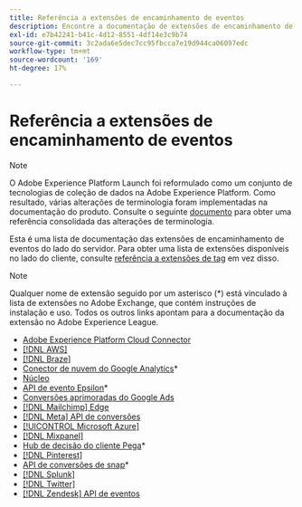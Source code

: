 ```yaml
---
title: Referência a extensões de encaminhamento de eventos
description: Encontre a documentação de extensões de encaminhamento de eventos no Adobe Experience Platform.
exl-id: e7b42241-b41c-4d12-8551-4df14e3c9b74
source-git-commit: 3c2ada6e5dec7cc95fbcca7e19d944ca06097edc
workflow-type: tm+mt
source-wordcount: '169'
ht-degree: 17%

---
```


# Referência a extensões de encaminhamento de eventos

>[!NOTE]
>
>O Adobe Experience Platform Launch foi reformulado como um conjunto de tecnologias de coleção de dados na Adobe Experience Platform. Como resultado, várias alterações de terminologia foram implementadas na documentação do produto. Consulte o seguinte [documento](../../term-updates.md) para obter uma referência consolidada das alterações de terminologia.

<div id="recs-overview-body-1"></div>
<div id="recs-overview-body-2"></div>
<div id="recs-overview-body-3"></div>
<div id="recs-overview-body-4"></div>
<div id="recs-overview-body-5"></div>
<div id="recs-overview-body-6"></div>

Esta é uma lista de documentação das extensões de encaminhamento de eventos do lado do servidor. Para obter uma lista de extensões disponíveis no lado do cliente, consulte [referência a extensões de tag](../client/overview.md) em vez disso.

>[!NOTE]
>
>Qualquer nome de extensão seguido por um asterisco (*) está vinculado à lista de extensões no Adobe Exchange, que contém instruções de instalação e uso. Todos os outros links apontam para a documentação da extensão no Adobe Experience League.

* [Adobe Experience Platform Cloud Connector](./cloud-connector/overview.md)
* [[!DNL AWS]](./aws/overview.md)
* [[!DNL Braze]](./braze/overview.md)
* [Conector de nuvem do Google Analytics](https://exchange.adobe.com/apps/ec/106542)*
* [Núcleo](./core/overview.md)
* [API de evento Epsilon](https://exchange.adobe.com/apps/ec/109127)*
* [Conversões aprimoradas do Google Ads](./google-ads-enhanced-conversions/overview.md)
* [[!DNL Mailchimp] Edge](./mailchimp/overview.md)
* [[!DNL Meta] API de conversões](./meta/overview.md)
* [[!UICONTROL Microsoft Azure]](./azure/overview.md)
* [[!DNL Mixpanel]](./mixpanel/overview.md)
* [Hub de decisão do cliente Pega](https://exchange.adobe.com/apps/ec/107597)*
* [[!DNL Pinterest]](./pinterest/overview.md)
* [API de conversões de snap](https://exchange.adobe.com/apps/ec/108550)*
* [[!DNL Splunk]](./splunk/overview.md)
* [[!DNL Twitter]](./twitter/overview.md)
* [[!DNL Zendesk] API de eventos](./zendesk/overview.md)
